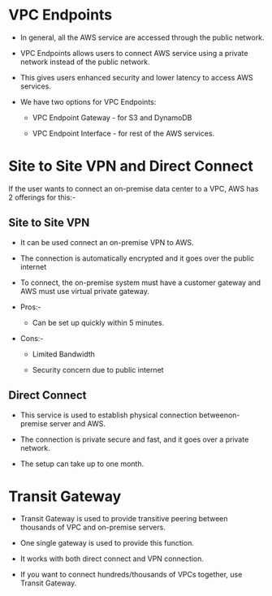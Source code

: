 # VPC Endpoints

- In general, all the AWS service are accessed through the public network.

- VPC Endpoints allows users to connect AWS service using a private network instead of the public network.

- This gives users enhanced security and lower latency to access AWS services.

- We have two options for VPC Endpoints:
  
  - VPC Endpoint Gateway - for S3 and DynamoDB
  
  - VPC Endpoint Interface - for rest of the AWS services.

# Site to Site VPN and Direct Connect

If the user wants to connect an on-premise data center to a VPC, AWS has 2 offerings for this:-

## Site to Site VPN

- It can be used connect an on-premise VPN to AWS.

- The connection is automatically encrypted and it goes over the public internet

- To connect, the on-premise system must have a customer gateway and AWS must use virtual private gateway.

- Pros:-
  
  - Can be set up quickly within 5 minutes.

- Cons:-
  
  - Limited Bandwidth
  
  - Security concern due to public internet

## Direct Connect

- This service is used to establish physical connection betweenon-premise server and AWS.

- The connection is private secure and fast, and it goes over a private network.

- The setup can take up to one month.

# Transit Gateway

- Transit Gateway is used to provide transitive peering between thousands of VPC and on-premise servers.

- One single gateway is used to provide this function.

- It works with both direct connect and VPN connection.

- If you want to connect hundreds/thousands of VPCs together, use Transit Gateway.


